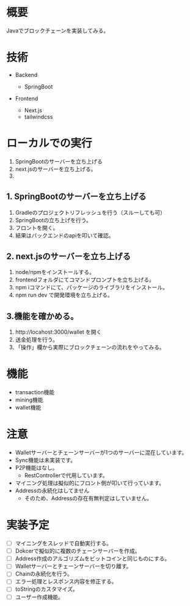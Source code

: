 # 概要

Javaでブロックチェーンを実装してみる。

# 技術

- Backend
	- SpringBoot

- Frontend
	- Next.js
	- tailwindcss


# ローカルでの実行

1. SpringBootのサーバーを立ち上げる
2. next.jsのサーバーを立ち上げる。
3. 

## 1. SpringBootのサーバーを立ち上げる

1. Gradleのプロジェクトリフレッシュを行う（スルーしても可）
2. SpringBootの立ち上げを行う。
3. フロントを開く。
4. 結果はバックエンドのapiを叩いて確認。

## 2. next.jsのサーバーを立ち上げる

1. node/npmをインストールする。
2. frontendフォルダにてコマンドプロンプトを立ち上げる。
3. npm iコマンドにて、パッケージのライブラリをインストール。
4. npm run dev で開発環境を立ち上げる。

## 3.機能を確かめる。

1. http://locahost:3000/wallet を開く
2. 送金処理を行う。
3. 「操作」欄から実際にブロックチェーンの流れをやってみる。


# 機能

- transaction機能
- mining機能
- wallet機能


# 注意

- Walletサーバーとチェーンサーバーが1つのサーバーに混在しています。
- Sync機能は未実装です。
- P2P機能はなし。
	- RestControllerで代用しています。
- マイニング処理は擬似的にフロント側が叩いて行っています。
- Addressの永続化はしてません
	- そのため、Addressの存在有無判定はしていません。

	
# 実装予定

- [ ] マイニングをスレッドで自動実行する。
- [ ] Dokcerで擬似的に複数のチェーンサーバーを作成。
- [ ] Address作成のアルゴリズムをビットコインと同じものにする。
- [ ] Walletサーバーとチェーンサーバーを切り離す。
- [ ] Chainの永続化を行う。
- [ ] エラー処理とレスポンス内容を修正する。
- [ ] toStringのカスタマイズ。
- [ ] ユーザー作成機能。